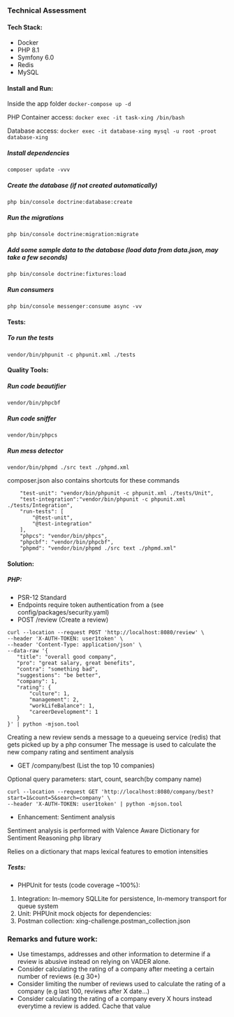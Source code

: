 ### Technical Assessment

#### Tech Stack:
- Docker
- PHP 8.1
- Symfony 6.0
- Redis
- MySQL

#### Install and Run:

Inside the app folder ```docker-compose up -d```

PHP Container access: ```docker exec -it task-xing /bin/bash```

Database access: ```docker exec -it database-xing mysql -u root -proot database-xing```

##### Install dependencies

```composer update -vvv```

##### Create the database (if not created automatically)
```php bin/console doctrine:database:create```

##### Run the migrations
```php bin/console doctrine:migration:migrate```

##### Add some sample data to the database (load data from data.json, may take a few seconds)
```php bin/console doctrine:fixtures:load```

##### Run consumers
```
php bin/console messenger:consume async -vv
```

#### Tests:

##### To run the tests

```vendor/bin/phpunit -c phpunit.xml ./tests```

#### Quality Tools:

##### Run code beautifier

```vendor/bin/phpcbf```

##### Run code sniffer

```vendor/bin/phpcs```

##### Run mess detector

```vendor/bin/phpmd ./src text ./phpmd.xml```

composer.json also contains shortcuts for these commands

        "test-unit": "vendor/bin/phpunit -c phpunit.xml ./tests/Unit",
        "test-integration":"vendor/bin/phpunit -c phpunit.xml ./tests/Integration",
        "run-tests": [
            "@test-unit",
            "@test-integration"
        ],
        "phpcs": "vendor/bin/phpcs",
        "phpcbf": "vendor/bin/phpcbf",
        "phpmd": "vendor/bin/phpmd ./src text ./phpmd.xml"

#### Solution:

##### PHP:
- PSR-12 Standard
- Endpoints require token authentication from a (see config/packages/security.yaml)
- POST /review (Create a review)
```
curl --location --request POST 'http://localhost:8080/review' \
--header 'X-AUTH-TOKEN: user1token' \
--header 'Content-Type: application/json' \
--data-raw '{
   "title": "overall good company",
   "pro": "great salary, great benefits",
   "contra": "something bad",
   "suggestions": "be better",
   "company": 1,
   "rating": {
       "culture": 1,
       "management": 2,
       "workLifeBalance": 1,
       "careerDevelopment": 1 
   }
}' | python -mjson.tool
```

Creating a new review sends a message to a queueing service (redis) that gets picked up by a php consumer
The message is used to calculate the new company rating and sentiment analysis


- GET /company/best (List the top 10 companies)

Optional query parameters: start, count, search(by company name)
```
curl --location --request GET 'http://localhost:8080/company/best?start=1&count=5&search=company' \
--header 'X-AUTH-TOKEN: user1token' | python -mjson.tool
```

- Enhancement: Sentiment analysis

Sentiment analysis is performed with Valence Aware Dictionary for Sentiment Reasoning php library

Relies on a dictionary that maps lexical features to emotion intensities

##### Tests:
- PHPUnit for tests (code coverage ~100%):
1) Integration: In-memory SQLLite for persistence, In-memory transport for queue system
2) Unit: PHPUnit mock objects for dependencies:
3) Postman collection: xing-challenge.postman_collection.json

### Remarks and future work:

- Use timestamps, addresses and other information to determine if a review is abusive instead on relying on VADER alone.
- Consider calculating the rating of a company after meeting a certain number of reviews (e.g 30+)
- Consider limiting the number of reviews used to calculate the rating of a company (e.g last 100, reviews after X date...)
- Consider calculating the rating of a company every X hours instead everytime a review is added. Cache that value

